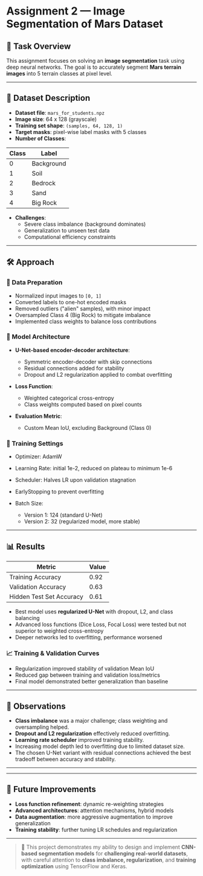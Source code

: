# Assignment 2 — Image Segmentation of Mars Dataset

## 🧠 Task Overview

This assignment focuses on solving an **image segmentation** task using deep neural networks. The goal is to accurately segment **Mars terrain images** into 5 terrain classes at pixel level.

---

## 🚀 Dataset Description

- **Dataset file**: `mars_for_students.npz`
- **Image size**: 64 x 128 (grayscale)
- **Training set shape**: `(samples, 64, 128, 1)`
- **Target masks**: pixel-wise label masks with 5 classes
- **Number of Classes**:

| Class | Label |
|-------|------------------------------|
| 0     | Background                   |
| 1     | Soil                         |
| 2     | Bedrock                      |
| 3     | Sand                         |
| 4     | Big Rock                     |

- **Challenges**:
  - Severe class imbalance (background dominates)
  - Generalization to unseen test data
  - Computational efficiency constraints

---

## 🛠️ Approach

### 🔹 Data Preparation

- Normalized input images to `[0, 1]`
- Converted labels to one-hot encoded masks
- Removed outliers ("alien" samples), with minor impact
- Oversampled Class 4 (Big Rock) to mitigate imbalance
- Implemented class weights to balance loss contributions

### 🔹 Model Architecture

- **U-Net-based encoder-decoder architecture**:
  - Symmetric encoder-decoder with skip connections
  - Residual connections added for stability
  - Dropout and L2 regularization applied to combat overfitting

- **Loss Function**:
  - Weighted categorical cross-entropy
  - Class weights computed based on pixel counts

- **Evaluation Metric**:
  - Custom Mean IoU, excluding Background (Class 0)

### 🔹 Training Settings

- Optimizer: AdamW
- Learning Rate: initial 1e-2, reduced on plateau to minimum 1e-6
- Scheduler: Halves LR upon validation stagnation
- EarlyStopping to prevent overfitting

- Batch Size:
  - Version 1: 124 (standard U-Net)
  - Version 2: 32 (regularized model, more stable)

---

## 📊 Results

| Metric                | Value |
|-----------------------|-------|
| Training Accuracy     | 0.92 |
| Validation Accuracy   | 0.63  |
| Hidden Test Set Accuracy | 0.61 |

- Best model uses **regularized U-Net** with dropout, L2, and class balancing
- Advanced loss functions (Dice Loss, Focal Loss) were tested but not superior to weighted cross-entropy
- Deeper networks led to overfitting, performance worsened

### 📈 Training & Validation Curves

- Regularization improved stability of validation Mean IoU
- Reduced gap between training and validation loss/metrics
- Final model demonstrated better generalization than baseline

---

## 📝 Observations

- **Class imbalance** was a major challenge; class weighting and oversampling helped.
- **Dropout and L2 regularization** effectively reduced overfitting.
- **Learning rate scheduler** improved training stability.
- Increasing model depth led to overfitting due to limited dataset size.
- The chosen U-Net variant with residual connections achieved the best tradeoff between accuracy and stability.

---

---

## 🧪 Future Improvements

- **Loss function refinement**: dynamic re-weighting strategies
- **Advanced architectures**: attention mechanisms, hybrid models
- **Data augmentation**: more aggressive augmentation to improve generalization
- **Training stability**: further tuning LR schedules and regularization

---

> 📌 This project demonstrates my ability to design and implement **CNN-based segmentation models** for **challenging real-world datasets**, with careful attention to **class imbalance, regularization**, and **training optimization** using TensorFlow and Keras.

